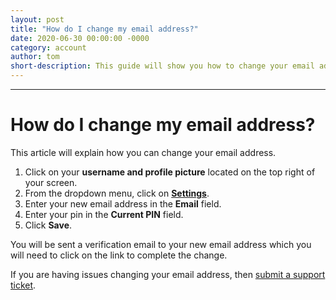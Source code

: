 ```yaml
---
layout: post
title: "How do I change my email address?"
date: 2020-06-30 00:00:00 -0000
category: account
author: tom
short-description: This guide will show you how to change your email address
---
```


-----

# How do I change my email address?
This article will explain how you can change your email address.

1. Click on your **username and profile picture** located on the top right of your screen.
2. From the dropdown menu, click on [**Settings**](https://www.earndoing.com/user/settings.aspx).
3. Enter your new email address in the **Email** field.
4. Enter your pin in the **Current PIN** field.
5. Click **Save**.

You will be sent a verification email to your new email address which you will need to click on the link to complete the change.

If you are having issues changing your email address, then [submit a support ticket](https://www.earndoing.com/sites/contact.aspx).